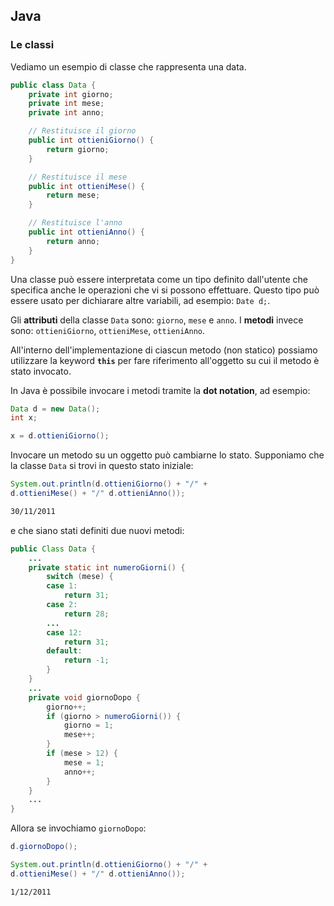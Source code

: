 ## Java

### Le classi

Vediamo un esempio di classe che rappresenta una data.

```java
public class Data {
    private int giorno;
    private int mese;
    private int anno;

    // Restituisce il giorno
    public int ottieniGiorno() {
        return giorno;
    }

    // Restituisce il mese
    public int ottieniMese() {
        return mese;
    }

    // Restituisce l'anno
    public int ottieniAnno() {
        return anno;
    }
}
```

Una classe può essere interpretata come un tipo definito dall'utente che specifica anche le operazioni che vi si possono effettuare. Questo tipo può essere usato per dichiarare altre variabili, ad esempio: `Date d;`.

Gli **attributi** della classe `Data` sono: `giorno`, `mese` e `anno`. I **metodi** invece sono: `ottieniGiorno`, `ottieniMese`, `ottieniAnno`.

All'interno dell'implementazione di ciascun metodo (non statico) possiamo utilizzare la keyword **`this`** per fare riferimento all'oggetto su cui il metodo è stato invocato.

In Java è possibile invocare i metodi tramite la **dot notation**, ad esempio:
```java
Data d = new Data();
int x;

x = d.ottieniGiorno();
```

Invocare un metodo su un oggetto può cambiarne lo stato.
Supponiamo che la classe `Data` si trovi in questo stato iniziale:
```java
System.out.println(d.ottieniGiorno() + "/" + 
d.ottieniMese() + "/" d.ottieniAnno());
```
```bash
30/11/2011
```
e che siano stati definiti due nuovi metodi:
```java
public Class Data {
    ...
    private static int numeroGiorni() {
        switch (mese) {
        case 1:
            return 31;
        case 2:
            return 28;
        ...
        case 12:
            return 31;
        default:
            return -1;
        }
    }
    ...
    private void giornoDopo {
        giorno++;
        if (giorno > numeroGiorni()) {
            giorno = 1;
            mese++;
        }
        if (mese > 12) {
            mese = 1;
            anno++;
        }
    }
    ...
}
```
Allora se invochiamo `giornoDopo`:
```java
d.giornoDopo();

System.out.println(d.ottieniGiorno() + "/" + 
d.ottieniMese() + "/" d.ottieniAnno());
```
```bash
1/12/2011
```